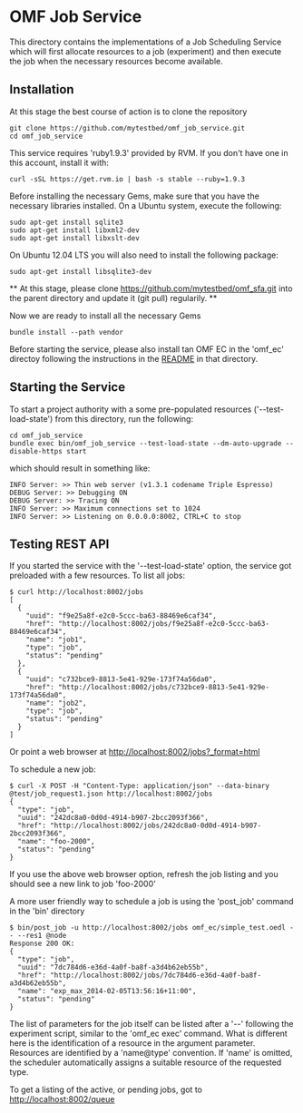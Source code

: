 
OMF Job Service
===============

This directory contains the implementations of a Job Scheduling Service
which will first allocate resources to a job (experiment) and then
execute the job when the necessary resources become available.

Installation
------------

At this stage the best course of action is to clone the repository

    git clone https://github.com/mytestbed/omf_job_service.git
    cd omf_job_service

This service requires 'ruby1.9.3' provided by RVM. If you don't have one in this account, install it with:

    curl -sSL https://get.rvm.io | bash -s stable --ruby=1.9.3

Before installing the necessary Gems, make sure that you have the necessary libraries installed. On a Ubuntu
system, execute the following:

    sudo apt-get install sqlite3
    sudo apt-get install libxml2-dev
    sudo apt-get install libxslt-dev

On Ubuntu 12.04 LTS you will also need to install the following package:

    sudo apt-get install libsqlite3-dev

** At this stage, please clone https://github.com/mytestbed/omf_sfa.git into the parent directory and update it (git pull) regularily. **

Now we are ready to install all the necessary Gems

    bundle install --path vendor

Before starting the service, please also install tan OMF EC in the 'omf_ec' directoy
following the instructions in the [README](omf_ec/README.md) in that directory.

Starting the Service
--------------------

To start a project authority with a some pre-populated resources ('--test-load-state') from this directory, run the following:

    cd omf_job_service
    bundle exec bin/omf_job_service --test-load-state --dm-auto-upgrade --disable-https start

which should result in something like:

    INFO Server: >> Thin web server (v1.3.1 codename Triple Espresso)
    DEBUG Server: >> Debugging ON
    DEBUG Server: >> Tracing ON
    INFO Server: >> Maximum connections set to 1024
    INFO Server: >> Listening on 0.0.0.0:8002, CTRL+C to stop


Testing REST API
----------------

If you started the service with the '--test-load-state' option, the service got preloaded with a few
resources. To list all jobs:

    $ curl http://localhost:8002/jobs
    [
      {
        "uuid": "f9e25a8f-e2c0-5ccc-ba63-88469e6caf34",
        "href": "http://localhost:8002/jobs/f9e25a8f-e2c0-5ccc-ba63-88469e6caf34",
        "name": "job1",
        "type": "job",
        "status": "pending"
      },
      {
        "uuid": "c732bce9-8813-5e41-929e-173f74a56da0",
        "href": "http://localhost:8002/jobs/c732bce9-8813-5e41-929e-173f74a56da0",
        "name": "job2",
        "type": "job",
        "status": "pending"
      }
    ]

Or point a web browser at [http://localhost:8002/jobs?_format=html](http://localhost:8002/jobs?_format=html)

To schedule a new job:

    $ curl -X POST -H "Content-Type: application/json" --data-binary @test/job_request1.json http://localhost:8002/jobs
    {
      "type": "job",
      "uuid": "242dc8a0-0d0d-4914-b907-2bcc2093f366",
      "href": "http://localhost:8002/jobs/242dc8a0-0d0d-4914-b907-2bcc2093f366",
      "name": "foo-2000",
      "status": "pending"
    }

If you use the above web browser option, refresh the job listing and you should see a new link to job 'foo-2000'

A more user friendly way to schedule a job is using the 'post_job' command in the 'bin' directory

    $ bin/post_job -u http://localhost:8002/jobs omf_ec/simple_test.oedl -- --res1 @node
    Response 200 OK:
    {
      "type": "job",
      "uuid": "7dc784d6-e36d-4a0f-ba8f-a3d4b62eb55b",
      "href": "http://localhost:8002/jobs/7dc784d6-e36d-4a0f-ba8f-a3d4b62eb55b",
      "name": "exp_max_2014-02-05T13:56:16+11:00",
      "status": "pending"
    }

The list of parameters for the job itself can be listed after a '--' following the experiment script, similar to the 'omf_ec exec'
command. What is different here is the identification of a resource in the argument parameter. Resources are identified by a
'name@type' convention. If 'name' is omitted, the scheduler automatically assigns a suitable resource of the requested type.

To get a listing of the active, or pending jobs, got to [http://localhost:8002/queue](http://localhost:8002/queue?_format=html)


